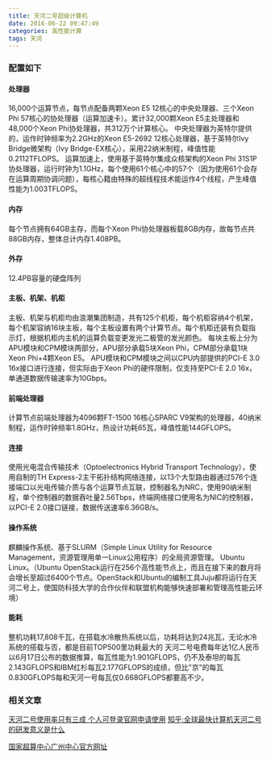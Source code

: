 ```yaml
---
title: 天河二号超级计算机
date: 2016-06-22 09:47:49
categories: 高性能计算
tags: 天河
---
```


### 配置如下

#### 处理器
16,000个运算节点，每节点配备两颗Xeon E5 12核心的中央处理器、三个Xeon Phi 57核心的协处理器（运算加速卡）。累计32,000颗Xeon E5主处理器和48,000个Xeon Phi协处理器，共312万个计算核心。
中央处理器为英特尔提供的，运作时钟频率为2.2GHz的Xeon E5-2692 12核心处理器，基于英特尔Ivy Bridge微架构（Ivy Bridge-EX核心），采用22纳米制程，峰值性能0.2112TFLOPS。
运算加速上，使用基于英特尔集成众核架构的Xeon Phi 31S1P协处理器，运行时钟为1.1GHz，每个使用61个核心中的57个（因为使用61个会存在运算周期协调问题），每核心籍由特殊的超线程技术能运作4个线程，产生峰值性能为1.003TFLOPS。
<!--more-->
#### 内存
每个节点拥有64GB主存，而每个Xeon Phi协处理器板载8GB内存，故每节点共88GB内存，整体总计内存1.408PB。

#### 外存
12.4PB容量的硬盘阵列

#### 主板、机架、机柜
主板、机架与机柜均由浪潮集团制造，共有125个机柜，每个机柜容纳4个机架，每个机架容纳16块主板，每个主板设置有两个计算节点。每个机柜还装有负载指示灯，根据机柜内主机的运算负载变更发光二极管的发光颜色。
每块主板上分为APU模块和CPM模块两部分，APU部分承载5块Xeon Phi，CPM部分承载1块Xeon Phi+4颗Xeon E5。
APU模块和CPM模块之间以CPU内部提供的PCI-E 3.0 16x接口进行连接，但实际由于Xeon Phi的硬件限制，仅支持至PCI-E 2.0 16x，单通道数据传输速率为10Gbps。

#### 前端处理器
计算节点前端处理器为4096颗FT-1500 16核心SPARC V9架构的处理器，40纳米制程，运作时钟频率1.8GHz，热设计功耗65瓦，峰值性能144GFLOPS。

#### 连接
使用光电混合传输技术（Optoelectronics Hybrid Transport Technology），使用自制的TH Express-2主干拓扑结构网络连接，以13个大型路由器通过576个连接端口以光电传输介质与各个运算节点互联，控制器名为NRC，使用90纳米制程，单个控制器的数据吞吐量2.56Tbps，终端网络接口使用名为NIC的控制器，以PCI-E 2.0接口链接，数据传送速率6.36GB/s。

#### 操作系统
麒麟操作系统、基于SLURM（Simple Linux Utility for Resource Management，资源管理用单一Linux公用程序）的全局资源管理。
Ubuntu Linux。（Ubuntu OpenStack运行在256个高性能节点上，而且在接下来的数月将会增长至超过6400个节点。OpenStack和Ubuntu的编制工具Juju都将运行在天河二号上，使国防科技大学的合作伙伴和联盟机构能够快速部署和管理高性能云环境）

#### 能耗
整机功耗17,808千瓦，在搭载水冷散热系统以后，功耗将达到24兆瓦，无论水冷系统的搭载与否，都是目前TOP500里功耗最大的
天河二号电费每年达1亿人民币
以6月17日公布的数据推算，每瓦性能为1.901GFLOPS，仍不及泰坦的每瓦2.143GFLOPS和IBM红杉每瓦2.177GFLOPS的成绩，但比"京"的每瓦0.830GFLOPS每和天河一号每瓦仅0.668GFLOPS都要高不少。

### 相关文章
[天河二号使用率只有三成 个人可登录官网申请使用](http://lt.cjdby.net/thread-1928893-1-1.html)
[知乎:全球最快计算机天河二号的研发意义是什么](https://www.zhihu.com/question/21220111)

[国家超算中心广州中心官方网址](http://www.nscc-gz.cn/)
